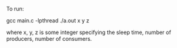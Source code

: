 To run: 

gcc main.c -lpthread
./a.out x y z 

where x, y, z is some integer specifying the sleep time, number of producers, number of consumers.